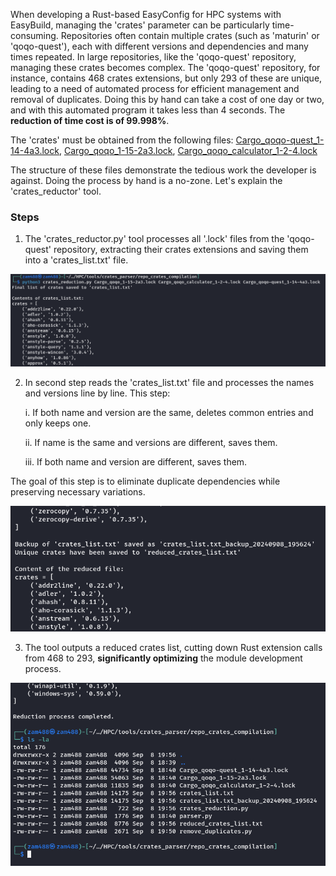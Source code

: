 When developing a Rust-based EasyConfig for HPC systems with EasyBuild, managing the 'crates' parameter can be particularly time-consuming. Repositories often contain multiple crates (such as 'maturin' or 'qoqo-quest'), each with different versions and dependencies and many times repeated.
In large repositories, like the 'qoqo-quest' repository, managing these crates becomes complex. The 'qoqo-quest' repository, for instance, contains 468 crates extensions, but only 293 of these are unique, leading to a need of automated process for efficient management and removal of duplicates.
Doing this by hand can take a cost of one day or two, and with this automated program it takes less than 4 seconds. The **reduction of time cost is of 99.998%**.

The 'crates' must be obtained from the following files: [Cargo_qoqo-quest_1-14-4a3.lock](https://github.com/HQSquantumsimulations/qoqo-quest/blob/v0.14.4-alpha.3/Cargo.lock), [Cargo_qoqo_1-15-2a3.lock](https://github.com/HQSquantumsimulations/qoqo/blob/v1.15.2-alpha.3/Cargo.lock), [Cargo_qoqo_calculator_1-2-4.lock](https://github.com/HQSquantumsimulations/qoqo_calculator/blob/v1.2.4/Cargo.lock)

The structure of these files demonstrate the tedious work the developer is against. Doing the process by hand is a no-zone. Let's explain the 'crates_reductor' tool.

### Steps

1. The 'crates_reductor.py' tool processes all '.lock' files from the 'qoqo-quest' repository, extracting their crates extensions and saving them into a 'crates_list.txt' file.

![Alt text](pics/pic1.png)

 2. In second step reads the 'crates_list.txt' file and processes the names and versions line by line. This step:
    
    i. If both name and version are the same, deletes common entries and only keeps one.

    ii. If name is the same and versions are different, saves them.

    iii. If both name and version are different, saves them.

The goal of this step is to eliminate duplicate dependencies while preserving necessary variations.

![Alt text](pics/pic2.png)

3. The tool outputs a reduced crates list, cutting down Rust extension calls from 468 to 293, **significantly optimizing** the module development process.

![Alt text](pics/pic3.png)
